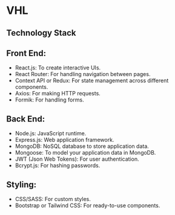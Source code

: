 # VHL
## Technology Stack
## Front End:
- React.js: To create interactive UIs.
- React Router: For handling navigation between pages.
- Context API or Redux: For state management across different components.
- Axios: For making HTTP requests.
- Formik: For handling forms.

## Back End:
- Node.js: JavaScript runtime.
- Express.js: Web application framework.
- MongoDB: NoSQL database to store application data.
- Mongoose: To model your application data in MongoDB.
- JWT (Json Web Tokens): For user authentication.
- Bcrypt.js: For hashing passwords.

## Styling:
- CSS/SASS: For custom styles.
- Bootstrap or Tailwind CSS: For ready-to-use components.
